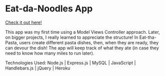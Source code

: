 # Eat-da-Noodles App

[Check it out here!](https://powerful-dawn-71781.herokuapp.com/)

This app was my first time using a Model Views Controller approach. Later, on bigger projects, I really learned to appreciate the structure! In Eat-tha-Pasta, users create different pasta dishes, then, when they are ready, they can devour the dish! The app will keep track of what they ate (in case they need to know how many miles to run later). 

Technologies Used:
Node.js | Express.js | MySQL | JavaScript | Handlebars.js | jQuery | Heroku
